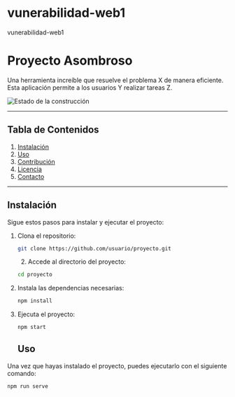 # vunerabilidad-web1
vunerabilidad-web1

# Proyecto Asombroso

Una herramienta increíble que resuelve el problema X de manera eficiente. Esta aplicación permite a los usuarios Y realizar tareas Z.

![Estado de la construcción](https://img.shields.io/badge/build-passing-brightgreen)

***
## Tabla de Contenidos

1. [Instalación](#instalación)
2. [Uso](#uso)
3. [Contribución](#contribución)
4. [Licencia](#licencia)
5. [Contacto](#contacto)

***
## Instalación

Sigue estos pasos para instalar y ejecutar el proyecto:

1. Clona el repositorio:
    ```bash
    git clone https://github.com/usuario/proyecto.git
    ```

    2. Accede al directorio del proyecto:
    ```bash
    cd proyecto
    ```

3. Instala las dependencias necesarias:
    ```bash
    npm install
    ```

4. Ejecuta el proyecto:
    ```bash
    npm start
    ```



    ## Uso

Una vez que hayas instalado el proyecto, puedes ejecutarlo con el siguiente comando:

```bash
npm run serve
```

